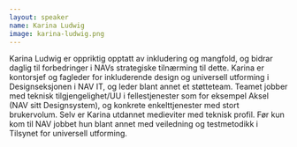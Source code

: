 ```yaml
---
layout: speaker
name: Karina Ludwig
image: karina-ludwig.png
---
```

Karina Ludwig er oppriktig opptatt av inkludering og mangfold, og bidrar daglig til forbedringer i NAVs strategiske tilnærming til dette. Karina er kontorsjef og fagleder for inkluderende design og universell utforming i Designseksjonen i NAV IT, og leder blant annet et støtteteam. Teamet jobber med teknisk tilgjengelighet/UU i fellestjenester som for eksempel Aksel (NAV sitt Designsystem), og konkrete enkelttjenester med stort brukervolum. Selv er Karina utdannet medieviter med teknisk profil. Før kun kom til NAV jobbet hun blant annet med veiledning og testmetodikk i Tilsynet for universell utforming.

